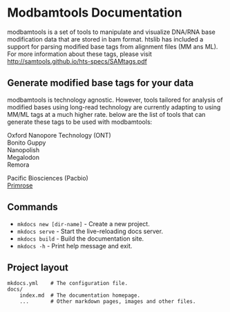 # Modbamtools Documentation

modbamtools is a set of tools to manipulate and visualize DNA/RNA base modification data that are stored in bam format. htslib has included a support for parsing modified base tags from alignment files (MM ans ML). For more information about these tags, please visit http://samtools.github.io/hts-specs/SAMtags.pdf

## Generate modified base tags for your data
modbamtools is technology agnostic. However, tools tailored for analysis of modified bases using long-read technology are currently adapting to using MM/ML tags at a much higher rate. below are the list of tools that can generate these tags to be used with modbamtools:

Oxford Nanopore Technology (ONT)  
Bonito 
Guppy  
Nanopolish  
Megalodon  
Remora

Pacific Biosciences (Pacbio)  
[Primrose](https://github.com/PacificBiosciences/primrose)


## Commands

* `mkdocs new [dir-name]` - Create a new project.
* `mkdocs serve` - Start the live-reloading docs server.
* `mkdocs build` - Build the documentation site.
* `mkdocs -h` - Print help message and exit.

## Project layout

    mkdocs.yml    # The configuration file.
    docs/
        index.md  # The documentation homepage.
        ...       # Other markdown pages, images and other files.
